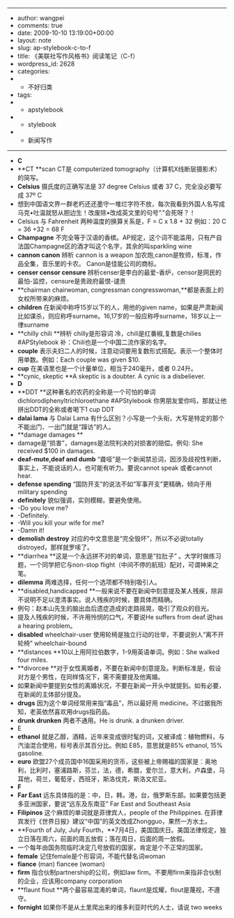 - ---
- author: wangpei
- comments: true
- date: 2009-10-10 13:19:00+00:00
- layout: note
- slug: ap-stylebook-c-to-f
- title: 《美联社写作风格书》阅读笔记（C-f）
- wordpress_id: 2628
- categories:
- - 不好归类
- tags:
- - apstylebook
- - stylebook
- - 新闻写作
- ---
- **C**
- **CT **scan CT是 computerized tomography（计算机X线断层摄影术）的简写。
- **Celsius** 摄氏度的正确写法是 37 degree Celsius 或者 37 C，完全没必要写成 37º C
- 想到中国语文界一群老朽还还墨守一堆烂字符不放，每次我看到外国人名写成马克•吐温就怒从胆边生！改废除•改成英文里的句号“.”会死呀？！
- Celsius 与 Fahrenheit 两种温度的换算关系是，F = C x 1.8 + 32 例如：20 C = 36 +32 = 68 F
- **Champagne** 不完全等于汉语的香槟。AP规定，这个词不能滥用，只有产自法国Champagne区的酒才叫这个名字，其余的叫sparkling wine
- **cannon canon** 辨析 cannon is a weapon 加农炮,canon是牧师，标准，作品全集，音乐里的卡农。 Canon是佳能公司的商标。
- **censer censor censure** 辨析censer是李白的最爱-香炉，censor是网民的最怕-监控，censure是贵政府最恨-谴责
- **chairman chairwoman, congressman congresswoman,**都是表面上的女权所带来的麻烦。
- **children** 在新闻中称呼15岁以下的人，用他的given name，如果是严肃新闻比如谋杀，则应称呼surname。16,17岁的一般应称呼surname，18岁以上一律surname
- **chilly chili **辨析 chilly是形容词 冷，chili是红番椒,复数是chilies #APStylebook 补：Chili也是一个中国二流作家的名字。
- **couple** 表示夫妇二人的时候，注意动词要用复数形式搭配。表示一个整体时用单数。例如：Each couple was given $10.
- **cup** 在美语里也是一个计量单位，相当于240毫升，或者 0.24升。
- **cynic, skeptic **A skeptic is a doubter. A cynic is a disbeliever.
- **D**
- **DDT **这种著名的农药的全称是一个可怕的单词dichlorodiphenyltrichloroethane #APStylebook 你男朋友爱你吗，那就让他拼出DDT的全称或者喝下1 cup DDT
- **dalai lama** 与 Dalai Lama 有什么区别？小写是一个头衔，大写是特定的那个不能出门、一出门就是“蹿访”的人。
- **damage damages **
- damage是“损害”，damages是法院判决的对损害的赔偿。例句: She received $100 in damages.
- **deaf-mute,deaf and dumb** “聋哑”是一个新闻禁忌词，因涉及歧视性判断，事实上，不能说话的人，也可能有听力。要说cannot speak 或者cannot hear.
- **defense spending** “国防开支”的说法不如“军事开支”更精确，倾向于用 military spending
- **definitely** 貌似强调，实则模糊，要避免使用。
- -Do you love me?
- -Definitely.
- -Will you kill your wife for me?
- -Damn it!
- **demolish destroy** 对应的中文意思是“完全毁坏”，所以不必说totally distroyed，那样就罗嗦了。
- **diarrhea **这是一个永远拼不对的单词，意思是“拉肚子” 。大学时做练习题，一个同学把它与non-stop flight（中间不停的航班）配对，可谓神来之笔。
- **dilemma** 两难选择，任何一个选项都不特别吸引人。
- **disabled,handicapped **一般来说不要在新闻中刻意提及某人残疾，除非不说明不足以澄清事实。说人残疾的时候，要具体而精确。
- 例句：赵本山先生的脑出血后遗症造成的走路摇晃，吸引了观众的目光。
- 提及人残疾的时候，不许用怜悯的口气，不要说He suffers from deaf.说has a hearing problem。
- **disabled** wheelchair-user 使用轮椅是独立行动的壮举，不要说别人“离不开轮椅” wheelchair-bound
- **distances **10以上用阿拉伯数字，1-9用英语单词。例如：She walked four miles.
- **divorcee **对于女性离婚者，不要在新闻中刻意提及。判断标准是，假设对方是个男性，在同样情况下，需不需要提及他离婚。
- 如果新闻中要提到女性的离婚状况，不要在新闻一开头中就提到。如有必要，在新闻的主体部分提及。
- **drugs** 因为这个单词经常用来指“毒品”，所以最好用 medicine。不过据我所知，老英依然喜欢用drugs指药品。
- **drunk drunken** 两者不通用。He is drunk. a drunken driver.
- <!-- more -->E
- **ethanol** 就是乙醇，酒精，近年来变成很时髦的词，又被译成：植物燃料，与汽油混合使用，标号表示其百分比。例如 E85，意思就是85% ethanol, 15% gasoline.
- **euro** 欧盟27个成员国中16国采用的货币，这些被上帝赐福的国家是：奥地利，比利时，塞浦路斯，芬兰，法，德，希腊，爱尔兰，意大利，卢森堡，马耳他，荷兰，葡萄牙，西班牙，斯洛伐克，斯洛文尼亚。
- **F**
- **Far East** 远东具体指的是：中，日，韩，港，台，俄罗斯东部。如果要包括更多亚洲国家，要说“远东及东南亚” Far East and Southeast Asia
- **Filipinos** 这个麻烦的单词就是菲律宾人，people of the Philippines. 在菲律宾发行《世界日报》建议“中国”的英文改成Zhongguo，果然一方水土。
- **Fourth of July, July Fourth，**7月4日，美国国庆日。美国法律规定，独立日落在周六，前面的周五放假；落在周日，后面的周一放假。
- 一个每年由国务院临时决定几号放假的国家，肯定是个不正常的国家。
- **female** 记住female是个形容词，不能代替名词woman
- **fiance** (man) fiancee (woman)
- **firm** 指合伙制partnership的公司，例如law firm。不要用firm来指非合伙制的企业，应该用company corporation
- **flaunt flout **两个最容易混淆的单词，flaunt是炫耀，flout是蔑视，不遵守。
- **fornight** 如果你不是从土里爬出来的维多利亚时代的人士，请说 two weeks
